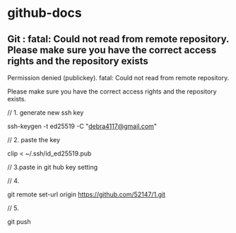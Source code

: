# github-docs

## Git : fatal: Could not read from remote repository. Please make sure you have the correct access rights and the repository exists
Permission denied (publickey).
fatal: Could not read from remote repository.

Please make sure you have the correct access rights
and the repository exists.

// 1. generate new ssh key

ssh-keygen -t ed25519 -C "debra4117@gmail.com"

// 2. paste the key

clip < ~/.ssh/id_ed25519.pub

// 3.paste in git hub key setting

// 4. 

git remote set-url origin https://github.com/52147/1.git

// 5.

git push
